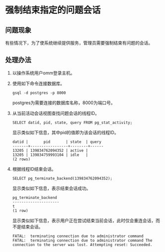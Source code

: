 # 强制结束指定的问题会话

## 问题现象<a name="section14515143811220"></a>

有些情况下，为了使系统继续提供服务，管理员需要强制结束有问题的会话。

## 处理办法<a name="section1678174320128"></a>

1.  以操作系统用户omm登录主机。
2.  使用如下命令连接数据库。

    ```
    gsql -d postgres -p 8000
    ```

    postgres为需要连接的数据库名称，8000为端口号。

3.  从当前活动会话视图查找问题会话的线程ID。

    ```
    SELECT datid, pid, state, query FROM pg_stat_activity; 
    ```

    显示类似如下信息，其中pid的值即为该会话的线程ID。

    ```
    datid |       pid       | state  | query 
    -------+-----------------+--------+------ 
    13205 | 139834762094352 | active | 
    13205 | 139834759993104 | idle   | 
    (2 rows) 
    ```

4.  根据线程ID结束会话。

    ```
    SELECT pg_terminate_backend(139834762094352);
    ```

    显示类似如下信息，表示结束会话成功。

    ```
    pg_terminate_backend 
    ---------------------
    t
    (1 row)
    ```

    显示类似如下信息，表示用户正在尝试结束当前会话，此时仅会重连会话，而不是结束会话。

    ```
    FATAL:  terminating connection due to administrator command 
    FATAL:  terminating connection due to administrator command The connection to the server was lost. Attempting reset: Succeeded.
    ```


